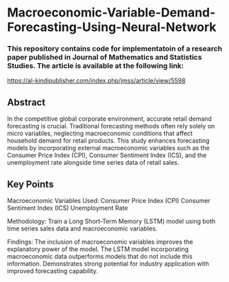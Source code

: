 # Macroeconomic-Variable-Demand-Forecasting-Using-Neural-Network

### This repository contains code for implementatoin of a research paper published in Journal of Mathematics and Statistics Studies. The article is available at the following link:
https://al-kindipublisher.com/index.php/jmss/article/view/5598

## Abstract
In the competitive global corporate environment, accurate retail demand forecasting is crucial. Traditional forecasting methods often rely solely on micro variables, neglecting macroeconomic conditions that affect household demand for retail products. This study enhances forecasting models by incorporating external macroeconomic variables such as the Consumer Price Index (CPI), Consumer Sentiment Index (ICS), and the unemployment rate alongside time series data of retail sales.

## Key Points

Macroeconomic Variables Used:
Consumer Price Index (CPI)
Consumer Sentiment Index (ICS)
Unemployment Rate

Methodology:
Train a Long Short-Term Memory (LSTM) model using both time series sales data and macroeconomic variables.

Findings:
The inclusion of macroeconomic variables improves the explanatory power of the model.
The LSTM model incorporating macroeconomic data outperforms models that do not include this information.
Demonstrates strong potential for industry application with improved forecasting capability.
